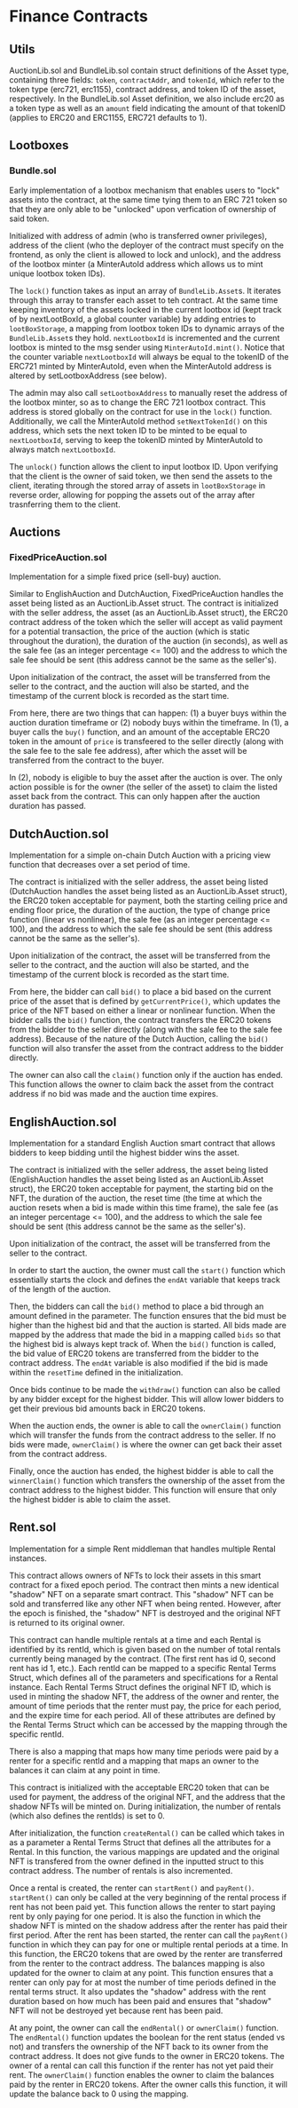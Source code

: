 # Finance Contracts

## Utils

AuctionLib.sol and BundleLib.sol contain struct definitions of the Asset type, containing three fields: `token`, `contractAddr`, and `tokenId`, which refer to the token type (erc721, erc1155), contract address, and token ID of the asset, respectively. In the BundleLib.sol Asset definition, we also include erc20 as a token type as well as an `amount` field indicating the amount of that tokenID (applies to ERC20 and ERC1155, ERC721 defaults to 1).

## Lootboxes

### Bundle.sol

Early implementation of a lootbox mechanism that enables users to "lock" assets into the contract, at the same time tying them to an ERC 721 token so that they are only able to be "unlocked" upon verfication of ownership of said token.

Initialized with address of admin (who is transferred owner privileges), address of the client (who the deployer of the contract must specify on the frontend, as only the client is allowed to lock and unlock), and the address of the lootbox minter (a MinterAutoId address which allows us to mint unique lootbox token IDs).

The `lock()` function takes as input an array of `BundleLib.Asset`s. It iterates through this array to transfer each asset to teh contract. At the same time keeping inventory of the assets locked in the current lootbox id (kept track of by nextLootBoxId, a global counter variable) by adding entries to `lootBoxStorage`, a mapping from lootbox token IDs to dynamic arrays of the `BundleLib.Asset`s they hold. `nextLootboxId` is incremented and the current lootbox is minted to the msg sender using `MinterAutoId.mint()`. Notice that the counter variable `nextLootboxId` will always be equal to the tokenID of the ERC721 minted by MinterAutoId, even when the MinterAutoId address is altered by setLootboxAddress (see below).

The admin may also call `setLootboxAddress` to manually reset the address of the lootbox minter, so as to change the ERC 721 lootbox contract. This address is stored globally on the contract for use in the `lock()` function. Additionally, we call the MinterAutoId method `setNextTokenId()` on this address, which sets the next token ID to be minted to be equal to `nextLootboxId`, serving to keep the tokenID minted by MinterAutoId to always match `nextLootboxId`.

The `unlock()` function allows the client to input lootbox ID. Upon verifying that the client is the owner of said token, we then send the assets to the client, iterating through the stored array of assets in `lootBoxStorage` in reverse order, allowing for popping the assets out of the array after trasnferring them to the client.

## Auctions

### FixedPriceAuction.sol

Implementation for a simple fixed price (sell-buy) auction.

Similar to EnglishAuction and DutchAuction, FixedPriceAuction handles the asset being listed as an AuctionLib.Asset struct. The contract is initialized with the seller address, the asset (as an AuctionLib.Asset struct), the ERC20 contract address of the token which the seller will accept as valid payment for a potential transaction, the price of the auction (which is static throughout the duration), the duration of the auction (in seconds), as well as the sale fee (as an integer percentage <= 100) and the address to which the sale fee should be sent (this address cannot be the same as the seller's).

Upon initialization of the contract, the asset will be transferred from the seller to the contract, and the auction will also be started, and the timestamp of the current block is recorded as the start time.

From here, there are two things that can happen: (1) a buyer buys within the auction duration timeframe or (2) nobody buys within the timeframe. In (1), a buyer calls the `buy()` function, and an amount of the acceptable ERC20 token in the amount of `price` is transfeered to the seller directly (along with the sale fee to the sale fee address), after which the asset will be transferred from the contract to the buyer.

In (2), nobody is eligible to buy the asset after the auction is over. The only action possible is for the owner (the seller of the asset) to claim the listed asset back from the contract. This can only happen after the auction duration has passed.

## DutchAuction.sol

Implementation for a simple on-chain Dutch Auction with a pricing view function that decreases over a set period of time.

The contract is initialized with the seller address, the asset being listed (DutchAuction handles the asset being listed as an AuctionLib.Asset struct), the ERC20 token acceptable for payment, both the starting ceiling price and ending floor price, the duration of the auction, the type of change price function (linear vs nonlinear), the sale fee (as an integer percentage <= 100), and the address to which the sale fee should be sent (this address cannot be the same as the seller's).

Upon initialization of the contract, the asset will be transferred from the seller to the contract, and the auction will also be started, and the timestamp of the current block is recorded as the start time.

From here, the bidder can call `bid()` to place a bid based on the current price of the asset that is defined by `getCurrentPrice()`, which updates the price of the NFT based on either a linear or nonlinear function. When the bidder calls the `bid()` function, the contract transfers the ERC20 tokens from the bidder to the seller directly (along with the sale fee to the sale fee address). Because of the nature of the Dutch Auction, calling the `bid()` function will also transfer the asset from the contract address to the bidder directly.

The owner can also call the `claim()` function only if the auction has ended. This function allows the owner to claim back the asset from the contract address if no bid was made and the auction time expires.

## EnglishAuction.sol

Implementation for a standard English Auction smart contract that allows bidders to keep bidding until the highest bidder wins the asset.

The contract is initialized with the seller address, the asset being listed (EnglishAuction handles the asset being listed as an AuctionLib.Asset struct), the ERC20 token acceptable for payment, the starting bid on the NFT, the duration of the auction, the reset time (the time at which the auction resets when a bid is made within this time frame), the sale fee (as an integer percentage <= 100), and the address to which the sale fee should be sent (this address cannot be the same as the seller's).

Upon initialization of the contract, the asset will be transferred from the seller to the contract.

In order to start the auction, the owner must call the `start()` function which essentially starts the clock and defines the `endAt` variable that keeps track of the length of the auction.

Then, the bidders can call the `bid()` method to place a bid through an amount defined in the parameter. The function ensures that the bid must be higher than the highest bid and that the auction is started. All bids made are mapped by the address that made the bid in a mapping called `bids` so that the highest bid is always kept track of. When the `bid()` function is called, the bid value of ERC20 tokens are transferred from the bidder to the contract address. The `endAt` variable is also modified if the bid is made within the `resetTime` defined in the initialization.

Once bids continue to be made the `withdraw()` function can also be called by any bidder except for the highest bidder. This will allow lower bidders to get their previous bid amounts back in ERC20 tokens.

When the auction ends, the owner is able to call the `ownerClaim()` function which will transfer the funds from the contract address to the seller. If no bids were made, `ownerClaim()` is where the owner can get back their asset from the contract address.

Finally, once the auction has ended, the highest bidder is able to call the `winnerClaim()` function which transfers the ownership of the asset from the contract address to the highest bidder. This function will ensure that only the highest bidder is able to claim the asset.

## Rent.sol

Implementation for a simple Rent middleman that handles multiple Rental instances.

This contract allows owners of NFTs to lock their assets in this smart contract for a fixed epoch period. The contract then mints a new identical "shadow" NFT on a separate smart contract. This "shadow" NFT can be sold and transferred like any other NFT when being rented. However, after the epoch is finished, the "shadow" NFT is destroyed and the original NFT is returned to its original owner.

This contract can handle multiple rentals at a time and each Rental is identified by its rentId, which is given based on the number of total rentals currently being managed by the contract. (The first rent has id 0, second rent has id 1, etc.). Each rentId can be mapped to a specific Rental Terms Struct, which defines all of the parameters and specifications for a Rental instance. Each Rental Terms Struct defines the original NFT ID, which is used in minting the shadow NFT, the address of the owner and renter, the amount of time periods that the renter must pay, the price for each period, and the expire time for each period. All of these attributes are defined by the Rental Terms Struct which can be accessed by the mapping through the specific rentId.

There is also a mapping that maps how many time periods were paid by a renter for a specific rentId and a mapping that maps an owner to the balances it can claim at any point in time.

This contract is initialized with the acceptable ERC20 token that can be used for payment, the address of the original NFT, and the address that the shadow NFTs will be minted on. During initialization, the number of rentals (which also defines the rentIds) is set to 0.

After initialization, the function `createRental()` can be called which takes in as a parameter a Rental Terms Struct that defines all the attributes for a Rental. In this function, the various mappings are updated and the original NFT is transfered from the owner defined in the inputted struct to this contract address. The number of rentals is also incremented.

Once a rental is created, the renter can `startRent()` and `payRent()`. `startRent()` can only be called at the very beginning of the rental process if rent has not been paid yet. This function allows the renter to start paying rent by only paying for one period. It is also the function in which the shadow NFT is minted on the shadow address after the renter has paid their first period. After the rent has been started, the renter can call the `payRent()` function in which they can pay for one or multiple rental periods at a time. In this function, the ERC20 tokens that are owed by the renter are transferred from the renter to the contract address. The balances mapping is also updated for the owner to claim at any point. This function ensures that a renter can only pay for at most the number of time periods defined in the rental terms struct. It also updates the "shadow" address with the rent duration based on how much has been paid and ensures that "shadow" NFT will not be destroyed yet because rent has been paid.

At any point, the owner can call the `endRental()` or `ownerClaim()` function. The `endRental()` function updates the boolean for the rent status (ended vs not) and transfers the ownership of the NFT back to its owner from the contract address. It does not give funds to the owner in ERC20 tokens. The owner of a rental can call this function if the renter has not yet paid their rent. The `ownerClaim()` function enables the owner to claim the balances paid by the renter in ERC20 tokens. After the owner calls this function, it will update the balance back to 0 using the mapping.
